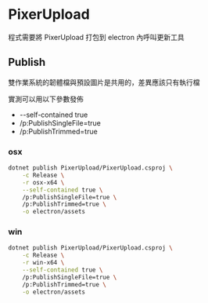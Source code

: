 # PixerUpload
程式需要將 PixerUpload 打包到 electron 內呼叫更新工具

## Publish
雙作業系統的韌體檔與預設圖片是共用的，差異應該只有執行檔

實測可以用以下參數發佈
* --self-contained true
* /p:PublishSingleFile=true
* /p:PublishTrimmed=true

### osx

```bash
dotnet publish PixerUpload/PixerUpload.csproj \
    -c Release \
    -r osx-x64 \
    --self-contained true \
    /p:PublishSingleFile=true \
    /p:PublishTrimmed=true \
    -o electron/assets
```

### win

```bash
dotnet publish PixerUpload/PixerUpload.csproj \
    -c Release \
    -r win-x64 \
    --self-contained true \
    /p:PublishSingleFile=true \
    /p:PublishTrimmed=true \
    -o electron/assets
```